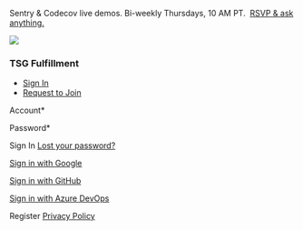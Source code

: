Sentry & Codecov live demos. Bi-weekly Thursdays, 10 AM PT.  [RSVP & ask anything.](https://sentry.io/resources/find-fix-test/)

![](https://s1.sentry-cdn.com/_static/8bb71ff4e5068115ebb2075dea5d20c0/sentry/images/logos/default-organization-logo.png)

### TSG Fulfillment

- [Sign In](https://tsg-fulfillment.sentry.io/auth/login/tsg-fulfillment/#login)
- [Request to Join](https://tsg-fulfillment.sentry.io/join-request/tsg-fulfillment/)

Account\*

Password\*

Sign In [Lost your password?](https://tsg-fulfillment.sentry.io/account/recover/)

[Sign in with Google](https://tsg-fulfillment.sentry.io/identity/login/google/?referrer=login&href=http%3A%2F%2Ftsg-fulfillment.sentry.io%2Fauth%2Flogin%2Ftsg-fulfillment%2F)

[Sign in with GitHub](https://tsg-fulfillment.sentry.io/identity/login/github/?referrer=login&href=http%3A%2F%2Ftsg-fulfillment.sentry.io%2Fauth%2Flogin%2Ftsg-fulfillment%2F)

[Sign in with Azure DevOps](https://tsg-fulfillment.sentry.io/identity/login/vsts/?referrer=login&href=http%3A%2F%2Ftsg-fulfillment.sentry.io%2Fauth%2Flogin%2Ftsg-fulfillment%2F)

Register [Privacy Policy](https://sentry.io/privacy/)
